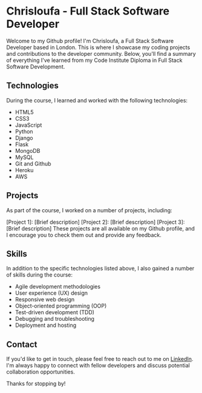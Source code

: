 # Chrisloufa - Full Stack Software Developer
Welcome to my Github profile! I'm Chrisloufa, a Full Stack Software Developer based in London. This is where I showcase my coding projects and contributions to the developer community. Below, you'll find a summary of everything I've learned from my Code Institute Diploma in Full Stack Software Development.

## Technologies
During the course, I learned and worked with the following technologies:

- HTML5
- CSS3
- JavaScript
- Python
- Django
- Flask
- MongoDB
- MySQL
- Git and Github
- Heroku
- AWS

## Projects
As part of the course, I worked on a number of projects, including:

[Project 1]: [Brief description]
[Project 2]: [Brief description]
[Project 3]: [Brief description]
These projects are all available on my Github profile, and I encourage you to check them out and provide any feedback.

## Skills
In addition to the specific technologies listed above, I also gained a number of skills during the course:

- Agile development methodologies
- User experience (UX) design
- Responsive web design
- Object-oriented programming (OOP)
- Test-driven development (TDD)
- Debugging and troubleshooting
- Deployment and hosting

## Contact
If you'd like to get in touch, please feel free to reach out to me on [LinkedIn](https://www.linkedin.com/in/christopher-mcgarry-02761a93/). I'm always happy to connect with fellow developers and discuss potential collaboration opportunities.

Thanks for stopping by!
